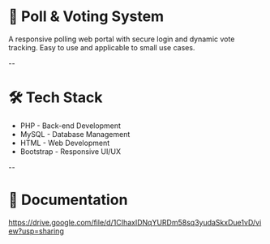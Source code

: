 # 👤 Poll & Voting System
A responsive polling web portal with secure login and dynamic vote tracking.
Easy to use and applicable to small use cases.

--

# 🛠️ Tech Stack
- PHP - Back-end Development
- MySQL - Database Management
- HTML - Web Development
- Bootstrap - Responsive UI/UX

--

# 📄 Documentation
https://drive.google.com/file/d/1CIhaxIDNqYURDm58sq3yudaSkxDue1vD/view?usp=sharing

